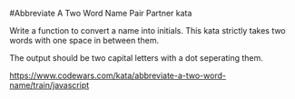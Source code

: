 #Abbreviate A Two Word Name Pair Partner kata

Write a function to convert a name into initials. This kata strictly takes two words with one space in between them.

The output should be two capital letters with a dot seperating them.

https://www.codewars.com/kata/abbreviate-a-two-word-name/train/javascript